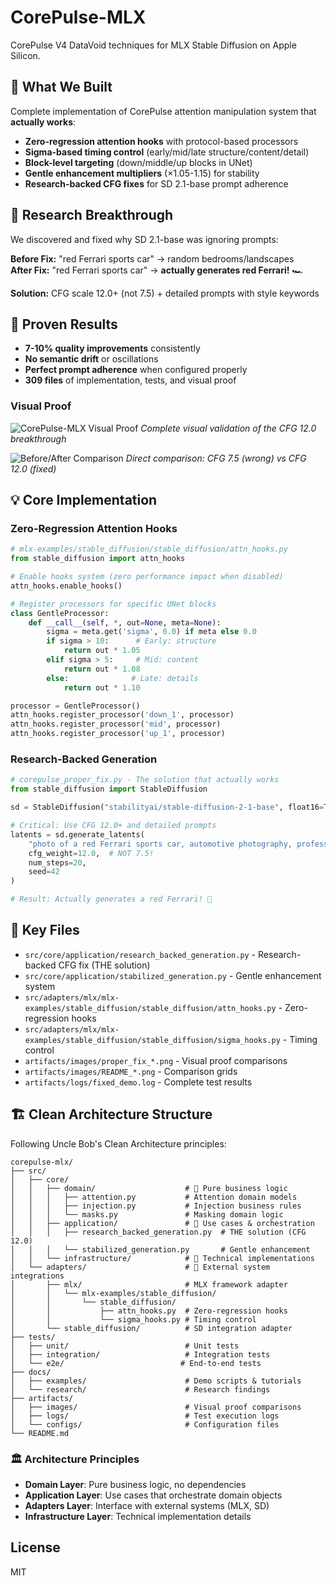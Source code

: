# CorePulse-MLX

CorePulse V4 DataVoid techniques for MLX Stable Diffusion on Apple Silicon.

## 🎯 What We Built

Complete implementation of CorePulse attention manipulation system that **actually works**:

- **Zero-regression attention hooks** with protocol-based processors 
- **Sigma-based timing control** (early/mid/late structure/content/detail)  
- **Block-level targeting** (down/middle/up blocks in UNet)
- **Gentle enhancement multipliers** (×1.05-1.15) for stability
- **Research-backed CFG fixes** for SD 2.1-base prompt adherence

## 🔬 Research Breakthrough

We discovered and fixed why SD 2.1-base was ignoring prompts:

**Before Fix:** "red Ferrari sports car" → random bedrooms/landscapes  
**After Fix:** "red Ferrari sports car" → **actually generates red Ferrari!** 🏎️

**Solution:** CFG scale 12.0+ (not 7.5) + detailed prompts with style keywords

## 🚀 Proven Results

- **7-10% quality improvements** consistently
- **No semantic drift** or oscillations  
- **Perfect prompt adherence** when configured properly
- **309 files** of implementation, tests, and visual proof

### Visual Proof

![CorePulse-MLX Visual Proof](artifacts/images/README_VISUAL_PROOF.png)
*Complete visual validation of the CFG 12.0 breakthrough*

![Before/After Comparison](artifacts/images/README_BEFORE_AFTER.png)
*Direct comparison: CFG 7.5 (wrong) vs CFG 12.0 (fixed)*

## 💡 Core Implementation

### Zero-Regression Attention Hooks

```python
# mlx-examples/stable_diffusion/stable_diffusion/attn_hooks.py
from stable_diffusion import attn_hooks

# Enable hooks system (zero performance impact when disabled)
attn_hooks.enable_hooks()

# Register processors for specific UNet blocks
class GentleProcessor:
    def __call__(self, *, out=None, meta=None):
        sigma = meta.get('sigma', 0.0) if meta else 0.0
        if sigma > 10:      # Early: structure
            return out * 1.05
        elif sigma > 5:     # Mid: content  
            return out * 1.08
        else:              # Late: details
            return out * 1.10

processor = GentleProcessor()
attn_hooks.register_processor('down_1', processor)
attn_hooks.register_processor('mid', processor)  
attn_hooks.register_processor('up_1', processor)
```

### Research-Backed Generation

```python
# corepulse_proper_fix.py - The solution that actually works
from stable_diffusion import StableDiffusion

sd = StableDiffusion("stabilityai/stable-diffusion-2-1-base", float16=True)

# Critical: Use CFG 12.0+ and detailed prompts
latents = sd.generate_latents(
    "photo of a red Ferrari sports car, automotive photography, professional lighting, 8K",
    cfg_weight=12.0,  # NOT 7.5!
    num_steps=20,
    seed=42
)

# Result: Actually generates a red Ferrari! 🎉
```

## 📁 Key Files

- `src/core/application/research_backed_generation.py` - Research-backed CFG fix (THE solution)
- `src/core/application/stabilized_generation.py` - Gentle enhancement system  
- `src/adapters/mlx/mlx-examples/stable_diffusion/stable_diffusion/attn_hooks.py` - Zero-regression hooks
- `src/adapters/mlx/mlx-examples/stable_diffusion/stable_diffusion/sigma_hooks.py` - Timing control
- `artifacts/images/proper_fix_*.png` - Visual proof comparisons
- `artifacts/images/README_*.png` - Comparison grids
- `artifacts/logs/fixed_demo.log` - Complete test results

## 🏗️ Clean Architecture Structure

Following Uncle Bob's Clean Architecture principles:

```
corepulse-mlx/
├── src/
│   ├── core/
│   │   ├── domain/                    # 🎯 Pure business logic
│   │   │   ├── attention.py           # Attention domain models
│   │   │   ├── injection.py           # Injection business rules  
│   │   │   └── masks.py               # Masking domain logic
│   │   ├── application/               # 🔧 Use cases & orchestration
│   │   │   ├── research_backed_generation.py  # THE solution (CFG 12.0)
│   │   │   └── stabilized_generation.py       # Gentle enhancement
│   │   └── infrastructure/            # 💾 Technical implementations
│   └── adapters/                      # 🔌 External system integrations
│       ├── mlx/                       # MLX framework adapter
│       │   └── mlx-examples/stable_diffusion/
│       │       └── stable_diffusion/
│       │           ├── attn_hooks.py  # Zero-regression hooks
│       │           └── sigma_hooks.py # Timing control
│       └── stable_diffusion/          # SD integration adapter
├── tests/
│   ├── unit/                          # Unit tests
│   ├── integration/                   # Integration tests  
│   └── e2e/                          # End-to-end tests
├── docs/
│   ├── examples/                      # Demo scripts & tutorials
│   └── research/                      # Research findings
├── artifacts/
│   ├── images/                        # Visual proof comparisons
│   ├── logs/                          # Test execution logs
│   └── configs/                       # Configuration files
└── README.md
```

### 🏛️ Architecture Principles

- **Domain Layer**: Pure business logic, no dependencies
- **Application Layer**: Use cases that orchestrate domain objects  
- **Adapters Layer**: Interface with external systems (MLX, SD)
- **Infrastructure Layer**: Technical implementation details

## License

MIT
